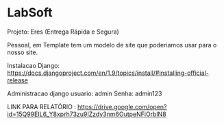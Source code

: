 # LabSoft

Projeto: Eres (Entrega Rápida e Segura)

Pessoal, em Template tem um modelo de site que poderiamos usar para o nosso site.

Instalacao Django: https://docs.djangoproject.com/en/1.9/topics/install/#installing-official-release

Administracao django
usuario: admin
Senha: admin123

LINK PARA RELATÓRIO : https://drive.google.com/open?id=15Q99EIL6_Y8xprh73zu9IZzdy3nm6OutpeNFiOrblN8

